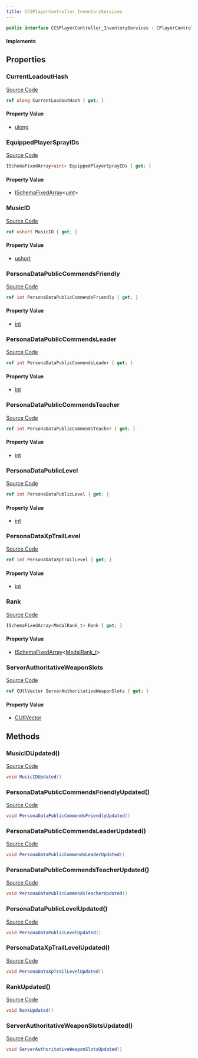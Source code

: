 ```yaml
---
title: CCSPlayerController_InventoryServices
---
```


```csharp
public interface CCSPlayerController_InventoryServices : CPlayerControllerComponent, ISchemaClass<CPlayerControllerComponent>, ISchemaClass<CCSPlayerController_InventoryServices>, ISchemaField, ISchemaClass, INativeHandle
```

#### Implements

## Properties

### CurrentLoadoutHash

[Source Code](https://github.com/swiftly-solution/swiftlys2/blob/beta/managed/src/SwiftlyS2.Generated/Schemas/Interfaces/CCSPlayerController_InventoryServices.cs#L32)

```csharp
ref ulong CurrentLoadoutHash { get; }
```

#### Property Value

- [ulong](https://learn.microsoft.com/dotnet/api/system.uint64)

### EquippedPlayerSprayIDs

[Source Code](https://github.com/swiftly-solution/swiftlys2/blob/beta/managed/src/SwiftlyS2.Generated/Schemas/Interfaces/CCSPlayerController_InventoryServices.cs#L30)

```csharp
ISchemaFixedArray<uint> EquippedPlayerSprayIDs { get; }
```

#### Property Value

- [ISchemaFixedArray](/docs/api/shared/schemas/ischemafixedarray-1)<[uint](https://learn.microsoft.com/dotnet/api/system.uint32)>

### MusicID

[Source Code](https://github.com/swiftly-solution/swiftlys2/blob/beta/managed/src/SwiftlyS2.Generated/Schemas/Interfaces/CCSPlayerController_InventoryServices.cs#L16)

```csharp
ref ushort MusicID { get; }
```

#### Property Value

- [ushort](https://learn.microsoft.com/dotnet/api/system.uint16)

### PersonaDataPublicCommendsFriendly

[Source Code](https://github.com/swiftly-solution/swiftlys2/blob/beta/managed/src/SwiftlyS2.Generated/Schemas/Interfaces/CCSPlayerController_InventoryServices.cs#L26)

```csharp
ref int PersonaDataPublicCommendsFriendly { get; }
```

#### Property Value

- [int](https://learn.microsoft.com/dotnet/api/system.int32)

### PersonaDataPublicCommendsLeader

[Source Code](https://github.com/swiftly-solution/swiftlys2/blob/beta/managed/src/SwiftlyS2.Generated/Schemas/Interfaces/CCSPlayerController_InventoryServices.cs#L22)

```csharp
ref int PersonaDataPublicCommendsLeader { get; }
```

#### Property Value

- [int](https://learn.microsoft.com/dotnet/api/system.int32)

### PersonaDataPublicCommendsTeacher

[Source Code](https://github.com/swiftly-solution/swiftlys2/blob/beta/managed/src/SwiftlyS2.Generated/Schemas/Interfaces/CCSPlayerController_InventoryServices.cs#L24)

```csharp
ref int PersonaDataPublicCommendsTeacher { get; }
```

#### Property Value

- [int](https://learn.microsoft.com/dotnet/api/system.int32)

### PersonaDataPublicLevel

[Source Code](https://github.com/swiftly-solution/swiftlys2/blob/beta/managed/src/SwiftlyS2.Generated/Schemas/Interfaces/CCSPlayerController_InventoryServices.cs#L20)

```csharp
ref int PersonaDataPublicLevel { get; }
```

#### Property Value

- [int](https://learn.microsoft.com/dotnet/api/system.int32)

### PersonaDataXpTrailLevel

[Source Code](https://github.com/swiftly-solution/swiftlys2/blob/beta/managed/src/SwiftlyS2.Generated/Schemas/Interfaces/CCSPlayerController_InventoryServices.cs#L28)

```csharp
ref int PersonaDataXpTrailLevel { get; }
```

#### Property Value

- [int](https://learn.microsoft.com/dotnet/api/system.int32)

### Rank

[Source Code](https://github.com/swiftly-solution/swiftlys2/blob/beta/managed/src/SwiftlyS2.Generated/Schemas/Interfaces/CCSPlayerController_InventoryServices.cs#L18)

```csharp
ISchemaFixedArray<MedalRank_t> Rank { get; }
```

#### Property Value

- [ISchemaFixedArray](/docs/api/shared/schemas/ischemafixedarray-1)<[MedalRank_t](/docs/api/shared/schemadefinitions/medalrank_t)>

### ServerAuthoritativeWeaponSlots

[Source Code](https://github.com/swiftly-solution/swiftlys2/blob/beta/managed/src/SwiftlyS2.Generated/Schemas/Interfaces/CCSPlayerController_InventoryServices.cs#L35)

```csharp
ref CUtlVector ServerAuthoritativeWeaponSlots { get; }
```

#### Property Value

- [CUtlVector](/docs/api/)

## Methods

### MusicIDUpdated()

[Source Code](https://github.com/swiftly-solution/swiftlys2/blob/beta/managed/src/SwiftlyS2.Generated/Schemas/Interfaces/CCSPlayerController_InventoryServices.cs#L37)

```csharp
void MusicIDUpdated()
```

### PersonaDataPublicCommendsFriendlyUpdated()

[Source Code](https://github.com/swiftly-solution/swiftlys2/blob/beta/managed/src/SwiftlyS2.Generated/Schemas/Interfaces/CCSPlayerController_InventoryServices.cs#L42)

```csharp
void PersonaDataPublicCommendsFriendlyUpdated()
```

### PersonaDataPublicCommendsLeaderUpdated()

[Source Code](https://github.com/swiftly-solution/swiftlys2/blob/beta/managed/src/SwiftlyS2.Generated/Schemas/Interfaces/CCSPlayerController_InventoryServices.cs#L40)

```csharp
void PersonaDataPublicCommendsLeaderUpdated()
```

### PersonaDataPublicCommendsTeacherUpdated()

[Source Code](https://github.com/swiftly-solution/swiftlys2/blob/beta/managed/src/SwiftlyS2.Generated/Schemas/Interfaces/CCSPlayerController_InventoryServices.cs#L41)

```csharp
void PersonaDataPublicCommendsTeacherUpdated()
```

### PersonaDataPublicLevelUpdated()

[Source Code](https://github.com/swiftly-solution/swiftlys2/blob/beta/managed/src/SwiftlyS2.Generated/Schemas/Interfaces/CCSPlayerController_InventoryServices.cs#L39)

```csharp
void PersonaDataPublicLevelUpdated()
```

### PersonaDataXpTrailLevelUpdated()

[Source Code](https://github.com/swiftly-solution/swiftlys2/blob/beta/managed/src/SwiftlyS2.Generated/Schemas/Interfaces/CCSPlayerController_InventoryServices.cs#L43)

```csharp
void PersonaDataXpTrailLevelUpdated()
```

### RankUpdated()

[Source Code](https://github.com/swiftly-solution/swiftlys2/blob/beta/managed/src/SwiftlyS2.Generated/Schemas/Interfaces/CCSPlayerController_InventoryServices.cs#L38)

```csharp
void RankUpdated()
```

### ServerAuthoritativeWeaponSlotsUpdated()

[Source Code](https://github.com/swiftly-solution/swiftlys2/blob/beta/managed/src/SwiftlyS2.Generated/Schemas/Interfaces/CCSPlayerController_InventoryServices.cs#L44)

```csharp
void ServerAuthoritativeWeaponSlotsUpdated()
```

